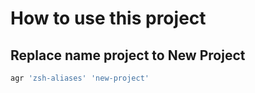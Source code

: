 # How to use this project

## Replace name project to New Project

```bash
agr 'zsh-aliases' 'new-project'
```
